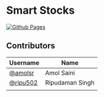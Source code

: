 # Smart Stocks

[![Github Pages](https://github.com/amolsr/smart-stocks/actions/workflows/angular.yml/badge.svg)](https://github.com/amolsr/smart-stocks/actions/workflows/angular.yml)

## Contributors

|  Username | Name |
| ------------ | ------------ |
|  <a href="https://github.com/amolsr">@amolsr</a> | Amol Saini  |
| <a href="https://github.com/ripu502">@ripu502</a>  | Ripudaman Singh  |
| | |
